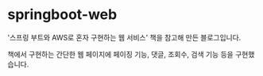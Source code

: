 # springboot-web

'스프링 부트와 AWS로 혼자 구현하는 웹 서비스' 책을 참고해 만든 블로그입니다.

책에서 구현하는 간단한 웹 페이지에 페이징 기능, 댓글, 조회수, 검색 기능 등을 구현했습니다.
